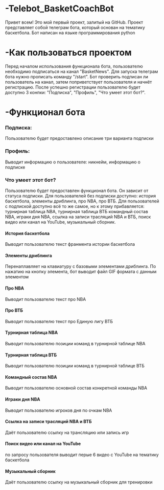 # -Telebot_BasketCoachBot

Привет всем! Это мой первый проект, залитый на GitHub. Проект представляет собой телеграм бота, который основан на тематику баскетбола. Бот написан на языке программирования python

# -Как пользоваться проектом
Перед началом использования функционала бота, пользователю необходимо подписаться на канал "BasketNews". Для запуска телеграм бота нужно прописать команду "/start". Бот проверить подписан ли пользователь на канал, затем поприветствует пользователя и начнёт регистрацию. После успешно регистрации пользователю будет доступно 3 конпки: "Подписка", "Профиль", "Что умеет этот бот?".

# -Функционал бота

### Подписка:
 Пользователю будет предоставлено описание три варианта подписки

### Профиль:
 Выводит информацию о пользователе: никнейм, информацию о подписке
 
### Что умеет этот бот?
 Пользователю будет предоставлен функционал бота. Он зависит от статуса подписки. Для пользователей без подписки доступно: история баскетбола, элементы дриблинга, про NBA, про ВТБ. Для пользователей с подпиской доступно всё то же самое, но к этому прибавляется: турнирная таблица NBA, турнирная таблица ВТБ
командный состав NBA, играки дня NBA, ссылка на записи трасляций NBA и ВТБ, поиск видео или канал на YouTube, музыкальный сборник.

#### История баскетбола
 Выводит пользователю текст франмента истории баскетбола 
#### Элементы дриблинга
 Перенаплавляет на клавиатуру с базовыми элементами дриблинга. По нажатию на кнопку элемента, бот выводит файл GIF формата с данным элементом
#### Про NBA
 Выводит пользователю текст про NBA 
#### Про ВТБ
 Выводит пользователю текст про Единую лигу ВТБ 
#### Турнирная таблица NBA
 Выводит пользователю позиции команд в турнирной таблице NBA
#### Турнирная таблица ВТБ
 Выводит пользователю позиции команд в турнирной таблице ВТБ
#### Командный состав NBA
 Выводит пользователю основной состав конкретной команды NBA
#### Играки дня NBA
 Выводит пользователю игроков дня по очкам NBA
#### Ссылка на записи трасляций NBA и ВТБ
 Даёт пользователю ссылку на трансляцию или запись игр
#### Поиск видео или канал на YouTube
 по запросу пользователя выводит перые 6 видео с YouTube на тематику баскетбола
#### Музыкальный сборник
 Даёт пользователю ссылку на музыкальный сборник для тренировки 
